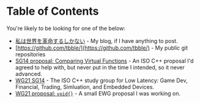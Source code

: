 # Table of Contents

You're likely to be looking for one of the below:

* [私は世界を革命するしかない](https://blog.tbble.org/) - My blog, if I have anything to post.
* [https://github.com/tbble/](https://github.com/tbble/) - My public git repositories
* [SG14 proposal: Comparing Virtual Functions](https://github.com/WG21-SG14/SG14-comparing-virtual-functions) - An ISO C++ proposal I'd agreed to help with, but never put in the time I intended, so it never advanced.
* [WG21 SG14](https://groups.google.com/a/isocpp.org/forum/?fromgroups=#!forum/sg14) - The ISO C++ study group for Low Latency: Game Dev, Financial, Trading, Simluation, and Embedded Devices.
* [WG21 proposal: `void{}`](https://github.com/TBBle/WG21-void) - A small EWG proposal I was working on.
